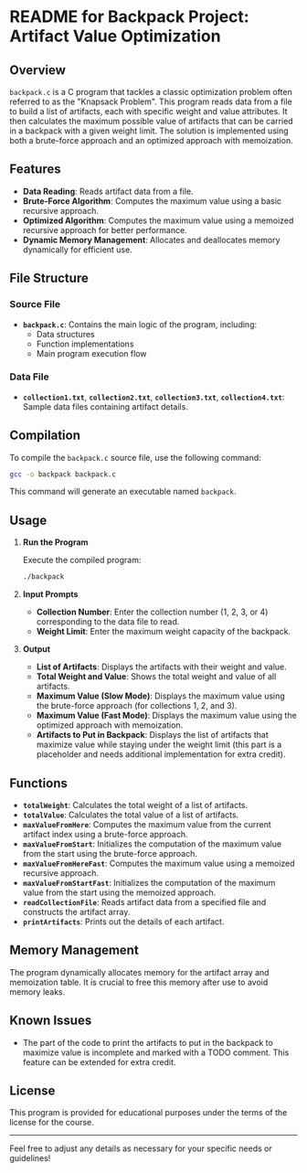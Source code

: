 # README for Backpack Project: Artifact Value Optimization

## Overview

`backpack.c` is a C program that tackles a classic optimization problem often referred to as the "Knapsack Problem". This program reads data from a file to build a list of artifacts, each with specific weight and value attributes. It then calculates the maximum possible value of artifacts that can be carried in a backpack with a given weight limit. The solution is implemented using both a brute-force approach and an optimized approach with memoization.

## Features

- **Data Reading**: Reads artifact data from a file.
- **Brute-Force Algorithm**: Computes the maximum value using a basic recursive approach.
- **Optimized Algorithm**: Computes the maximum value using a memoized recursive approach for better performance.
- **Dynamic Memory Management**: Allocates and deallocates memory dynamically for efficient use.

## File Structure

### Source File

- **`backpack.c`**: Contains the main logic of the program, including:
  - Data structures
  - Function implementations
  - Main program execution flow

### Data File

- **`collection1.txt`**, **`collection2.txt`**, **`collection3.txt`**, **`collection4.txt`**: Sample data files containing artifact details.

## Compilation

To compile the `backpack.c` source file, use the following command:

```bash
gcc -o backpack backpack.c
```

This command will generate an executable named `backpack`.

## Usage

1. **Run the Program**

   Execute the compiled program:

   ```bash
   ./backpack
   ```

2. **Input Prompts**

   - **Collection Number**: Enter the collection number (1, 2, 3, or 4) corresponding to the data file to read.
   - **Weight Limit**: Enter the maximum weight capacity of the backpack.

3. **Output**

   - **List of Artifacts**: Displays the artifacts with their weight and value.
   - **Total Weight and Value**: Shows the total weight and value of all artifacts.
   - **Maximum Value (Slow Mode)**: Displays the maximum value using the brute-force approach (for collections 1, 2, and 3).
   - **Maximum Value (Fast Mode)**: Displays the maximum value using the optimized approach with memoization.
   - **Artifacts to Put in Backpack**: Displays the list of artifacts that maximize value while staying under the weight limit (this part is a placeholder and needs additional implementation for extra credit).

## Functions

- **`totalWeight`**: Calculates the total weight of a list of artifacts.
- **`totalValue`**: Calculates the total value of a list of artifacts.
- **`maxValueFromHere`**: Computes the maximum value from the current artifact index using a brute-force approach.
- **`maxValueFromStart`**: Initializes the computation of the maximum value from the start using the brute-force approach.
- **`maxValueFromHereFast`**: Computes the maximum value using a memoized recursive approach.
- **`maxValueFromStartFast`**: Initializes the computation of the maximum value from the start using the memoized approach.
- **`readCollectionFile`**: Reads artifact data from a specified file and constructs the artifact array.
- **`printArtifacts`**: Prints out the details of each artifact.

## Memory Management

The program dynamically allocates memory for the artifact array and memoization table. It is crucial to free this memory after use to avoid memory leaks.

## Known Issues

- The part of the code to print the artifacts to put in the backpack to maximize value is incomplete and marked with a TODO comment. This feature can be extended for extra credit.

## License

This program is provided for educational purposes under the terms of the license for the course.

---

Feel free to adjust any details as necessary for your specific needs or guidelines!
